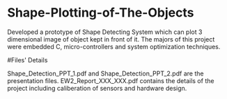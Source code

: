 # Shape-Plotting-of-The-Objects
Developed a prototype of Shape Detecting System which can plot 3 dimensional image of object kept in front of it. The majors of this project were embedded C, micro-controllers and system optimization techniques.

#Files' Details

Shape_Detection_PPT_1.pdf and Shape_Detection_PPT_2.pdf are the presentation files.
EW2_Report_XXX_XXX.pdf contains the details of the project including caliberation of sensors and hardware design.


